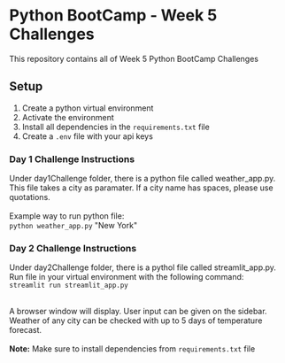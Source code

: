 # Python BootCamp - Week 5 Challenges

This repository contains all of Week 5 Python BootCamp Challenges

## Setup

1. Create a python virtual environment
2. Activate the environment
3. Install all dependencies in the `requirements.txt` file
4. Create a `.env` file with your api keys

### Day 1 Challenge Instructions

Under day1Challenge folder, there is a python file called weather_app.py. This file takes a city as paramater. If a city name has spaces, please use quotations. <br><br>
Example way to run python file: <br>
`python weather_app.py` "New York"

### Day 2 Challenge Instructions

Under day2Challenge folder, there is a pythol file called streamlit_app.py. <br>Run file in your virtual environment with the following command: <br>
`streamlit run streamlit_app.py` <br><br>

A browser window will display. User input can be given on the sidebar. Weather of any city can be checked with up to 5 days of temperature forecast. <br><br>
<b>Note:</b> Make sure to install dependencies from `requirements.txt` file
